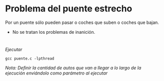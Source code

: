 # Problema del puente estrecho

Por un puente sólo pueden pasar o coches que suben o coches que
bajan.

- No se tratan los problemas de inanición.

#
_Ejecutar_
```
gcc puente.c -lpthread
```
_Nota: Definir la cantidad de autos que van a llegar a lo largo de la ejecución enviándolo como parámetro al ejecutar_